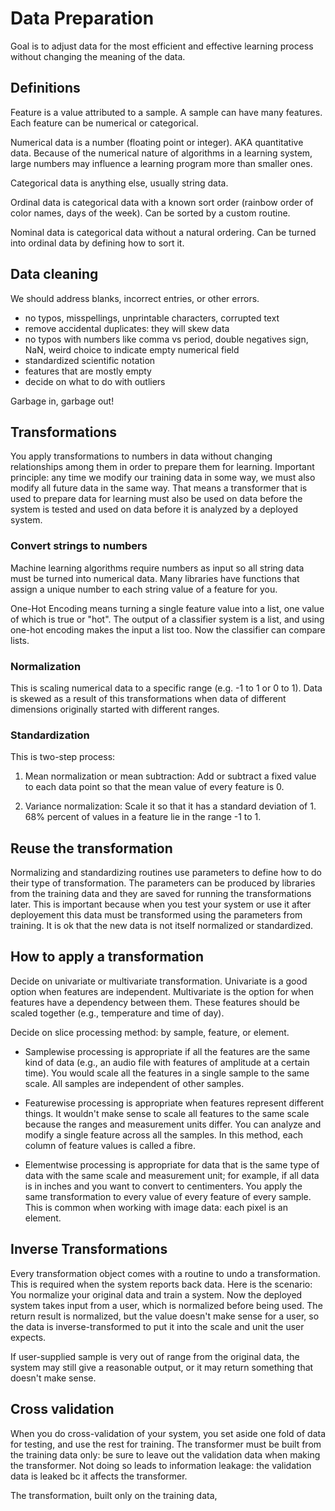 # Data Preparation

Goal is to adjust data for the most efficient and effective learning process without changing the meaning of the data.

## Definitions
Feature is a value attributed to a sample. A sample can have many features. Each feature can be numerical or categorical.

Numerical data is a number (floating point or integer). AKA quantitative data. Because of the numerical nature of algorithms in a learning system, large numbers may influence a learning program more than smaller ones.

Categorical data is anything else, usually string data.

Ordinal data is categorical data with a known sort order (rainbow order of color names, days of the week). Can be sorted by a custom routine.

Nominal data is categorical data without a natural ordering. Can be turned into ordinal data by defining how to sort it.

## Data cleaning

We should address blanks, incorrect entries, or other errors.

- no typos, misspellings, unprintable characters, corrupted text
- remove accidental duplicates: they will skew data
- no typos with numbers like comma vs period, double negatives sign, NaN, weird choice to indicate empty numerical field
- standardized scientific notation
- features that are mostly empty
- decide on what to do with outliers

Garbage in, garbage out!

## Transformations

You apply transformations to numbers in data without changing relationships among them in order to prepare them for learning. Important principle: any time we modify our training data in some way, we must also modify all future data in the same way. That means a transformer that is used to prepare data for learning must also be used on data before the system is tested and used on data before it is analyzed by a deployed system.

### Convert strings to numbers
Machine learning algorithms require numbers as input so all string data must be turned into numerical data. Many libraries have functions that assign a unique number to each string value of a feature for you.

One-Hot Encoding means turning a single feature value into a list, one value of which is true or "hot". The output of a classifier system is a list, and using one-hot encoding makes the input a list too. Now the classifier can compare lists.

### Normalization

This is scaling numerical data to a specific range (e.g. -1 to 1 or 0 to 1). Data is skewed as a result of this transformations when data of different dimensions originally started with different ranges.

### Standardization

This is two-step process: 

1. Mean normalization or mean subtraction: Add or subtract a fixed value to each data point so that the mean value of every feature is 0.

2. Variance normalization: Scale it so that it has a standard deviation of 1. 68% percent of values in a feature lie in the range -1 to 1.

## Reuse the transformation

Normalizing and standardizing routines use parameters to define how to do their type of transformation. The parameters can be produced by libraries from the training data and they are saved for running the transformations later. This is important because when you test your system or use it after deployement this data must be transformed using the parameters from training. It is ok that the new data is not itself normalized or standardized.

## How to apply a transformation

Decide on univariate or multivariate transformation. Univariate is a good option when features are independent. Multivariate is the option for when features have a dependency between them. These features should be scaled together (e.g., temperature and time of day).

Decide on slice processing method: by sample, feature, or element.

- Samplewise processing is appropriate if all the features are the same kind of data (e.g., an audio file with features of amplitude at a certain time). You would scale all the features in a single sample to the same scale. All samples are independent of other samples.

- Featurewise processing is appropriate when features represent different things. It wouldn't make sense to scale all features to the same scale because the ranges and measurement units differ. You can analyze and modify a single feature across all the samples. In this method, each column of feature values is called a fibre.

- Elementwise processing is appropriate for data that is the same type of data with the same scale and measurement unit; for example, if all data is in inches and you want to convert to centimenters. You apply the same transformation to every value of every feature of every sample. This is common when working with image data: each pixel is an element.

## Inverse Transformations

Every transformation object comes with a routine to undo a transformation. This is required when the system reports back data. Here is the scenario: You normalize your original data and train a system. Now the deployed system takes input from a user, which is normalized before being used. The return result is normalized, but the value doesn't make sense for a user, so the data is inverse-transformed to put it into the scale and unit the user expects.

If user-supplied sample is very out of range from the original data, the system may still give a reasonable output, or it may return something that doesn't make sense.

## Cross validation
When you do cross-validation of your system, you set aside one fold of data for testing, and use the rest for training. The transformer must be built from the training data only: be sure to leave out the validation data when making the transformer. Not doing so leads to information leakage: the validation data is leaked bc it affects the transformer.

The transformation, built only on the training data, 
